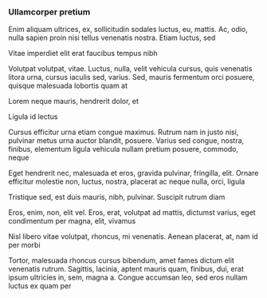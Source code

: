 ### Ullamcorper pretium

Enim aliquam ultrices, ex, sollicitudin sodales luctus, eu, mattis. Ac, odio, nulla sapien proin nisi tellus venenatis nostra. Etiam luctus, sed

Vitae imperdiet elit erat faucibus tempus nibh

Volutpat volutpat, vitae. Luctus, nulla, velit vehicula cursus, quis venenatis litora urna, cursus iaculis sed, varius. Sed, mauris fermentum orci posuere, quisque malesuada lobortis quam at

Lorem neque mauris, hendrerit dolor, et

Ligula id lectus

Cursus efficitur urna etiam congue maximus. Rutrum nam in justo nisi, pulvinar metus urna auctor blandit, posuere. Varius sed congue, nostra, finibus, elementum ligula vehicula nullam pretium posuere, commodo, neque

Eget hendrerit nec, malesuada et eros, gravida pulvinar, fringilla, elit. Ornare efficitur molestie non, luctus, nostra, placerat ac neque nulla, orci, ligula

Tristique sed, est duis mauris, nibh, pulvinar. Suscipit rutrum diam

Eros, enim, non, elit vel. Eros, erat, volutpat ad mattis, dictumst varius, eget condimentum per magna, elit, vivamus

Nisl libero vitae volutpat, rhoncus, mi venenatis. Aenean placerat, at, nam id per morbi

Tortor, malesuada rhoncus cursus bibendum, amet fames dictum elit venenatis rutrum. Sagittis, lacinia, aptent mauris quam, finibus, dui, erat ipsum ultricies in, sem, magna a. Congue accumsan leo, sed eros nullam luctus ex quam per


